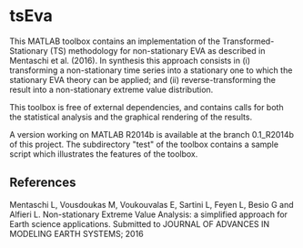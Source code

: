 # tsEva #

This MATLAB toolbox contains an implementation of the Transformed-Stationary (TS) methodology for non-stationary EVA as described in Mentaschi et al. (2016). In synthesis this approach consists in (i) transforming a non-stationary time series into a stationary one to which the stationary EVA theory can be applied; and (ii) reverse-transforming the result into a non-stationary extreme value distribution.

This toolbox is free of external dependencies, and contains calls for both the statistical analysis and the graphical rendering of the results.

A version working on MATLAB R2014b is available at the branch 0.1_R2014b of this project.
The subdirectory "test" of the toolbox contains a sample script which illustrates the features of the toolbox.

## References ##
Mentaschi L, Vousdoukas M, Voukouvalas E, Sartini L, Feyen L, Besio G and Alfieri L. Non-stationary Extreme Value Analysis: a simplified approach for Earth science applications. Submitted to JOURNAL OF ADVANCES IN MODELING EARTH SYSTEMS; 2016